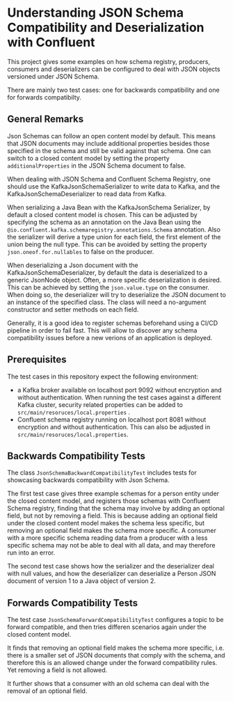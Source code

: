 # Understanding JSON Schema Compatibility and Deserialization with Confluent

This project gives some examples on how schema registry, producers, consumers and deserializers can be configured to deal with JSON objects versioned under JSON Schema. 

There are mainly two test cases: one for backwards compatibility and one for forwards compatibilty. 

## General Remarks

Json Schemas can follow an open content model by default. 
This means that JSON documents may include additional properties besides those 
specified in the schema and still be valid against that schema. 
One can switch to a closed content model by setting the property `additionalProperties` 
in the JSON Schema document to false.

When dealing with JSON Schema and Confluent Schema Registry, 
one should use the KafkaJsonSchemaSerializer to write data to Kafka, 
and the KafkaJsonSchemaDeserializer to read data from Kafka. 

When serializing a Java Bean with the KafkaJsonSchema Serializer, by default a closed content 
model is chosen. 
This can be adjusted by specifying the schema as an annotation on the Java Bean using the
`@io.confluent.kafka.schemaregistry.annotations.Schema` annotation.
Also the serializer will derive a type union for each field, 
the first element of the union being the null type. 
This can be avoided by setting the property `json.oneof.for.nullables` to false on the producer. 

When deserializing a Json document with the KafkaJsonSchemaDeserializer, by default the 
data is deserialized to a generic JsonNode object. 
Often, a more specific deserialization is desired. 
This can be achieved by setting the `json.value.type` on the consumer. 
When doing so, the deserializer will try to deserialize the JSON document to an instance of the specified class. 
The class will need a no-argument constructor and setter methods on each field.

Generally, it is a good idea to register schemas beforehand using a CI/CD pipeline in 
order to fail fast. 
This will allow to discover any schema compatibility issues before a new verions of an application is deployed.

## Prerequisites

The test cases in this repository expect the following environment: 

* a Kafka broker available on localhost port 9092 without encryption and without authentication. 
  When running the test cases against a different Kafka cluster, security related properties can be added to `src/main/resoruces/local.properties` . 
* Confluent schema registry running on localhost port 8081 without encryption and without authentication. 
  This can also be adjusted in `src/main/resoruces/local.properties`.  

## Backwards Compatibility Tests

The class `JsonSchemaBackwardCompatibilityTest` includes tests for showcasing backwards compatibility with Json Schema. 

The first test case gives three example schemas for a person entity under the closed content model, 
and registers those schemas with Confluent Schema registry, 
finding that the schema may involve by adding an optional field, but not by removing a field. 
This is because adding an optional field under the closed content model makes the schema less specific, 
but removing an optional field makes the schema more specific. 
A consumer with a more specific schema reading data from a producer with a less specific schema
may not be able to deal with all data, and may therefore run into an error. 

The second test case shows how the serializer and the deserializer deal with null values, and how the deserializer
can deserialize a Person JSON document of version 1 to a Java object of version 2.

## Forwards Compatibility Tests

The test case `JsonSchemaForwardCompatibilityTest` configures a topic to be forward compatible, 
and then tries differen scenarios again under the closed content model. 

It finds that removing an optional field makes the schema more specific, i.e. there is 
a smaller set of JSON documents that comply with the schema, and therefore this is an allowed change 
under the forward compatibility rules. Yet removing a field is not allowed. 

It further shows that a consumer with an old schema can deal with the removal of an optional field. 







